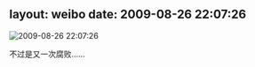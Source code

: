 layout: weibo
date: 2009-08-26 22:07:26
---
<meta name="referrer" content="no-referrer" />

<img src="/images/renren.ico" style="float: left;"/>2009-08-26 22:07:26

不过是又一次腐败……

